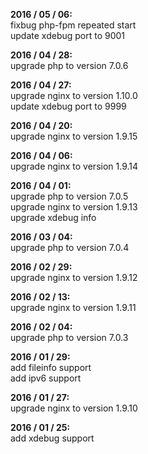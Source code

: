 **2016 / 05 / 06:**   
fixbug php-fpm repeated start   
update xdebug port to 9001

**2016 / 04 / 28:**      
upgrade php to version 7.0.6   

**2016 / 04 / 27:**      
upgrade nginx to version 1.10.0  
update xdebug port to 9999

**2016 / 04 / 20:**      
upgrade nginx to version 1.9.15  

**2016 / 04 / 06:**      
upgrade nginx to version 1.9.14   

**2016 / 04 / 01:**     
upgrade php to version 7.0.5   
upgrade nginx to version 1.9.13   
upgrade xdebug info   

**2016 / 03 / 04:**     
upgrade php to version 7.0.4   

**2016 / 02 / 29:**     
upgrade nginx to version 1.9.12   

**2016 / 02 / 13:**     
upgrade nginx to version 1.9.11   

**2016 / 02 / 04:**      
upgrade php to version 7.0.3   

**2016 / 01 / 29:**     
add fileinfo support   
add ipv6 support   

**2016 / 01 / 27:**     
upgrade nginx to version 1.9.10   

**2016 / 01 / 25:**    
add xdebug support   
